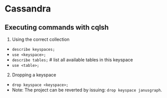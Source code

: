 # Cassandra

## Executing commands with cqlsh

1. Using the correct collection

* `describe keyspaces;`
* `use <keyspace>;`
* `describe tables;`  # list all available tables in this keyspace
* `use <table>;`

2. Dropping a keyspace

* `drop keyspace <keyspace>;`
* Note: The project can be reverted by issuing: `drop keyspace janusgraph`.
